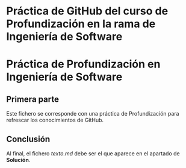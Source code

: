 # Práctica de GitHub del curso de Profundización en la rama de Ingeniería de Software
# Práctica de Profundización en Ingeniería de Software
## Primera parte
Este fichero se corresponde con una práctica de Profundización para
refrescar los conocimientos de GitHub.
## Conclusión
Al final, el fichero *texto.md* debe ser el que aparece en el
apartado de **Solución**.